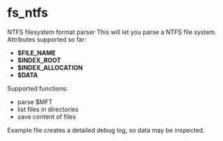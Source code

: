 # fs_ntfs
NTFS filesystem format parser
This will let you parse a NTFS file system.\
Attributes supported so far: 
 * **$FILE_NAME**
 * **$INDEX_ROOT**
 * **$INDEX_ALLOCATION**
 * **$DATA**

Supported functions: 
* parse $MFT
* list files in directories
* save content of files

Example file creates a detailed debug log, so data may be inspected.

